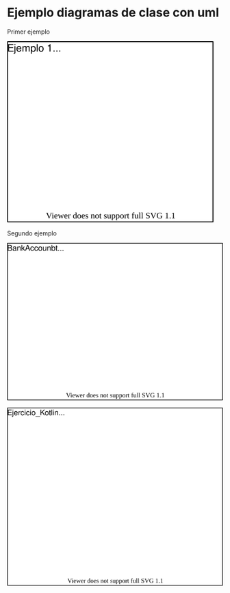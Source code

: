 # Ejemplo diagramas de clase con uml

Primer ejemplo

![alt](diagrams/diag01.drawio.svg)

Segundo ejemplo

![Ejemplo](diagrams/diag2.drawio.svg)


![Ejemplo de ejercicio con kotlin ](diagrams/diag03.drawio.svg)

